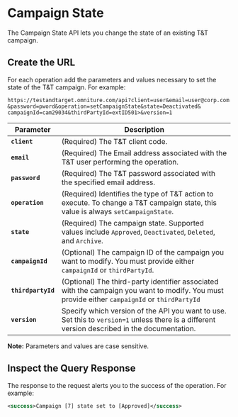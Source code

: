 # Campaign State

The Campaign State API lets you change the state of an existing T&T campaign.

## Create the URL

For each operation add the parameters and values necessary to set the state of the T&T campaign. For example:

`https://testandtarget.omniture.com/api?client=user&email=user@corp.com​&password=pword&operation=setCampaignState&state=Deactivated&​campaignId=cam29034&thirdPartyId=extID501>&version=1`

| Parameter | Description |
|-------------|---------------|
| **`client`** | (Required) The T&T client code. |
| **`email`** | (Required) The Email address associated with the T&T user performing the operation. |
| **`password`** | (Required) The T&T password associated with the specified email address. |
| **`operation`** | (Required) Identifies the type of T&T action to execute. To change a T&T campaign state, this value is always `setCampaignState`. |
| **`state`** | (Required) The campaign state. Supported values include `Approved`, `Deactivated`, `Deleted`, and `Archive`. |
| **`campaignId`** | (Optional) The campaign ID of the campaign you want to modify. You must provide either `campaignId` or `thirdPartyId`. |
| **`thirdpartyId`** | (Optional) The third-party identifier associated with the campaign you want to modify. You must provide either `campaignId` or `thirdPartyId` |
| **`version`** | Specify which version of the API you want to use. Set this to `version=1` unless there is a different version described in the documentation. |

**Note:** Parameters and values are case sensitive.

## Inspect the Query Response

The response to the request alerts you to the success of the operation. For example:

```xml
<success>Campaign [7] state set to [Approved]</success>
```
